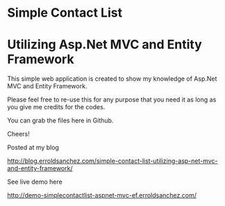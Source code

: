 # Simple Contact List
# Utilizing Asp.Net MVC and Entity Framework

This simple web application is created to show my knowledge of Asp.Net MVC and Entity Framework.

Please feel free to re-use this for any purpose that you need it as long as you give me credits for the codes.

You can grab the files here in Github.

Cheers!

Posted at my blog

http://blog.erroldsanchez.com/simple-contact-list-utilizing-asp-net-mvc-and-entity-framework/

See live demo here

http://demo-simplecontactlist-aspnet-mvc-ef.erroldsanchez.com/